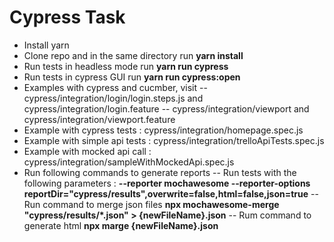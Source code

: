 # Cypress Task
- Install yarn
- Clone repo and in the same directory run **yarn install**
- Run tests in headless mode run **yarn run cypress**
- Run tests in cypress GUI run **yarn run cypress:open**
- Examples with cypress and cucmber, visit 
  -- cypress/integration/login/login.steps.js and cypress/integration/login.feature
  -- cypress/integration/viewport and cypress/integration/viewport.feature
- Example with cypress tests : cypress/integration/homepage.spec.js
- Example with simple api tests : cypress/integration/trelloApiTests.spec.js
- Example with mocked api call : cypress/integration/sampleWithMockedApi.spec.js
- Run following commands to generate reports
  -- Run tests with the following parameters :  **--reporter mochawesome  --reporter-options reportDir="cypress/results",overwrite=false,html=false,json=true**
  -- Run command to merge json files **npx mochawesome-merge "cypress/results/*.json" > {newFileName}.json**
  -- Rum command to generate html **npx marge {newFileName}.json**

  
